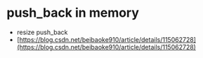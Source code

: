 # push\_back in memory

* resize push\_back
* [https://blog.csdn.net/beibaoke910/article/details/115062728](https://blog.csdn.net/beibaoke910/article/details/115062728)

